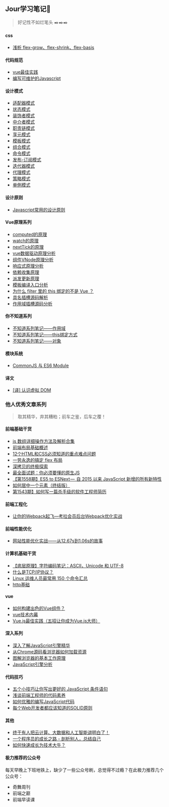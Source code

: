 ## Jour学习笔记:notebook:

> 好记性不如烂笔头 :black_nib::black_nib::black_nib:

#### css
- [浅析 flex-grow、flex-shrink、flex-basis](https://github.com/Jouryjc/blog/issues/44)

#### 代码规范

- [vue最佳实践](https://github.com/Jouryjc/blog/issues/1)
- [编写可维护的Javascript](https://github.com/Jouryjc/blog/issues/2)

#### 设计模式
- [适配器模式](https://github.com/Jouryjc/blog/issues/5)
- [状态模式](https://github.com/Jouryjc/blog/issues/6)
- [装饰者模式](https://github.com/Jouryjc/blog/issues/7)
- [中介者模式](https://github.com/Jouryjc/blog/issues/8)
- [职责链模式](https://github.com/Jouryjc/blog/issues/9)
- [享元模式](https://github.com/Jouryjc/blog/issues/10)
- [模板模式](https://github.com/Jouryjc/blog/issues/11)
- [组合模式](https://github.com/Jouryjc/blog/issues/12)
- [命令模式](https://github.com/Jouryjc/blog/issues/13)
- [发布-订阅模式](https://github.com/Jouryjc/blog/issues/14)
- [迭代器模式](https://github.com/Jouryjc/blog/issues/15)
- [代理模式](https://github.com/Jouryjc/blog/issues/16)
- [策略模式](https://github.com/Jouryjc/blog/issues/17)
- [单例模式](https://github.com/Jouryjc/blog/issues/18)

#### 设计原则
- [Javascript常用的设计原则](https://github.com/Jouryjc/blog/issues/19)

#### Vue原理系列
- [computed的原理](https://github.com/Jouryjc/blog/issues/20)
- [watch的原理](https://github.com/Jouryjc/blog/issues/30)
- [nextTick的原理](https://github.com/Jouryjc/blog/issues/21)
- [vue数据驱动原理分析](https://github.com/Jouryjc/blog/issues/22)
- [组件VNode原理分析](https://github.com/Jouryjc/blog/issues/24)
- [响应式原理分析](https://github.com/Jouryjc/blog/issues/27)
- [依赖收集原理](https://github.com/Jouryjc/blog/issues/28)
- [派发更新原理](https://github.com/Jouryjc/blog/issues/29)
- [模板编译入口分析](https://github.com/Jouryjc/blog/issues/33)
- [为什么 filter 里的 this 绑定的不是 Vue ？](https://github.com/Jouryjc/blog/issues/42)
- [具名插槽源码解析](https://github.com/Jouryjc/blog/issues/47)
- [作用域插槽源码分析](https://github.com/Jouryjc/blog/issues/48)

#### 你不知道系列
- [不知道系列笔记——作用域](https://github.com/Jouryjc/blog/issues/25)
- [不知道系列笔记——this绑定方式](https://github.com/Jouryjc/blog/issues/40)
- [不知道系列笔记——对象](https://github.com/Jouryjc/blog/issues/41)

#### 模块系统
- [CommonJS 与 ES6 Module](https://github.com/Jouryjc/blog/issues/32)

#### 译文
- [[译] 认识虚拟 DOM](https://github.com/Jouryjc/blog/issues/38)


### 他人优秀文章系列

> 取其精华，弃其糟粕；前车之鉴，后车之覆！

#### 前端基础干货
- [js 数组详细操作方法及解析合集](https://segmentfault.com/a/1190000015111104)
- [前端布局基础概述](https://mp.weixin.qq.com/s/-LcNZWFFty2lWuND6uuNNA)
- [12个HTML和CSS必须知道的重点难点问题](https://mp.weixin.qq.com/s/L0ieCEVONoSnB9lPGyWq5g)
- [一劳永逸的搞定 flex 布局](https://juejin.im/post/58e3a5a0a0bb9f0069fc16bb)
- [深拷贝的终极探索](https://mp.weixin.qq.com/s/iDbDyWeSDgShqR_nQ1po_g)
- [最全面试题：你必须要懂的原生JS](https://mp.weixin.qq.com/s/kRKSRjT6Gljt5boVRuAzIw)
- [【第1558期】ES5 to ESNext —  自 2015 以来 JavaScript 新增的所有新特性](https://mp.weixin.qq.com/s/dQkYmIlilNiNKbR26H1CKw)
- [如何居中一个元素（终结版）](https://mp.weixin.qq.com/s/7b2TJdqcdy6emapydc7_OA)
- [第1543期】如何写一篇杀手级的软件工程师简历](https://mp.weixin.qq.com/s/b99p4Nf-NhLcLc5cAHyylQ)

#### 前端工程化
- [让你的Webpack起飞—考拉会员后台Webpack优化实战](https://zhuanlan.zhihu.com/p/42465502)

#### 前端性能优化
- [网站性能优化实战——从12.67s到1.06s的故事](https://zhuanlan.zhihu.com/p/35224473?utm_medium=social&utm_source=wechat_session&wechatShare=1)

#### 计算机基础干货
- [【底层原理】字符编码笔记：ASCII，Unicode 和 UTF-8](https://mp.weixin.qq.com/s/W2esUPTSicdIwzxJIyoBjg)
- [什么是TCP/IP协议？](https://mp.weixin.qq.com/s/33FK5IuGq2da-O1xgS1AKA)
- [Linux 运维人员最常用 150 个命令汇总](https://mp.weixin.qq.com/s/B-GokonTqWotXlSloLGv2Q)
- [http基础](http://www.cnblogs.com/xiaohuochai/p/6392010.html)

#### vue
- [如何构建出色的Vue组件？](https://mp.weixin.qq.com/s/s-lHzeczKFSU27NQocveMw)
- [vue技术内幕](http://hcysun.me/vue-design/art/)
- [Vue.js最佳实践（五招让你成为Vue.js大师）](https://mp.weixin.qq.com/s/gflAeu45T75S2-Y7j6vA5A)

#### 深入系列
- [深入了解JavaScript引擎精华](https://mp.weixin.qq.com/s/3Nnvnl7QLbHI7CPb-H3pMQ)
- [从Chrome源码看浏览器如何加载资源](https://fed.renren.com/2017/10/29/chrome-fetch-resource/)
- [图解浏览器的基本工作原理](https://mp.weixin.qq.com/s/cb8VJOmAB1Yrv-ct4jJ3JQ)
- [JavaScript引擎分析](https://mp.weixin.qq.com/s/LQrCxIIiQNXtgQPlEq7new)


#### 代码技巧
- [五个小技巧让你写出更好的 JavaScript 条件语句](https://mp.weixin.qq.com/s/V4fTknn11pUENn0MEMzObA)
- [浅谈前端工程师的代码素养](https://mp.weixin.qq.com/s/B19y5ekDSH2U5TQ6gPPh4Q)
- [如何优雅的编写JavaScript代码](https://mp.weixin.qq.com/s?__biz=MzUxMzcxMzE5Ng==&mid=2247485523&amp;idx=1&amp;sn=030231f1242c2ecb8dca1f6517690595&source=41#wechat_redirect)
- [每个Web开发者都应该知道的SOLID原则](https://mp.weixin.qq.com/s/GFABaqzGKloPDZZu-Tc1jQ)

#### 其他
- [终于有人把云计算、大数据和人工智能讲明白了！](https://mp.weixin.qq.com/s/jEfNk-Pr6rJmz2KWDohkKA)
- [一个程序员的成长之路 - 剖析别人，总结自己](https://mp.weixin.qq.com/s/zWPjfHiYxx0HH9lE99Yijw)
- [如何快速成长为技术大牛？](https://mp.weixin.qq.com/s/t1P0mw9Hf4y27EiZB2biXw)

#### 极力推荐的公众号
每天早晚上下班地铁上，缺少了一些公众号刷，总觉得不过瘾？在此极力推荐几个公众号：

- 奇舞周刊
- 前端之巅
- 前端早读课

